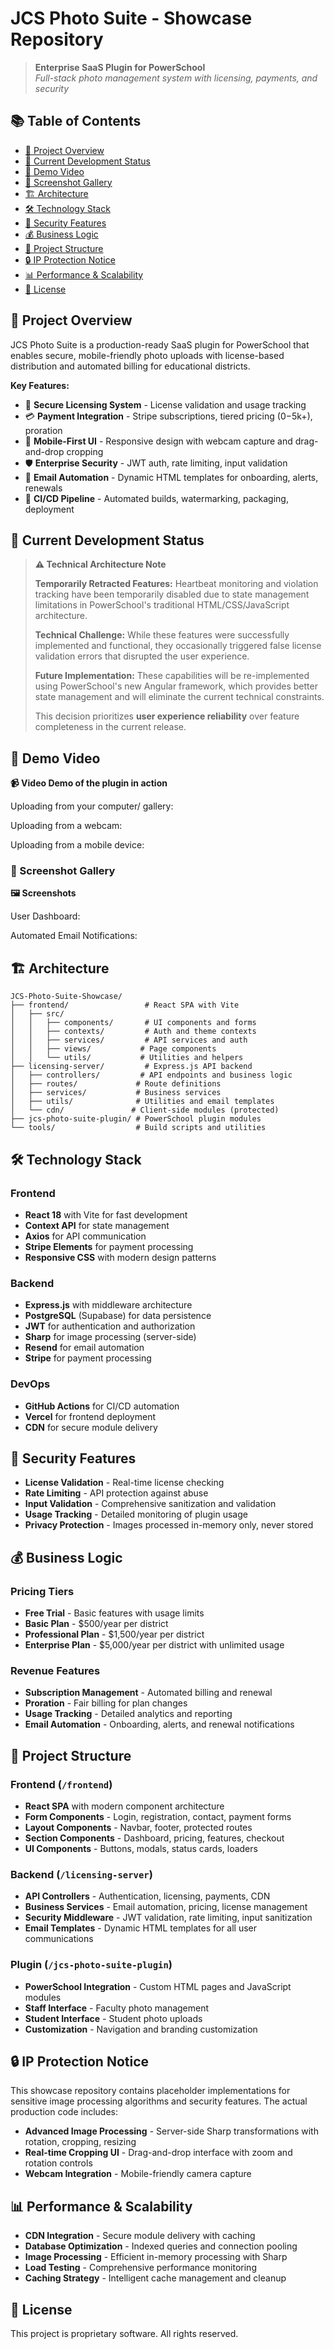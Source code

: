 # JCS Photo Suite - Showcase Repository

> **Enterprise SaaS Plugin for PowerSchool**  
> *Full-stack photo management system with licensing, payments, and security*

## 📚 Table of Contents

- [🚀 Project Overview](#-project-overview)
- [🚧 Current Development Status](#-current-development-status)
- [🎥 Demo Video](#-demo-video)
- [📸 Screenshot Gallery](#-screenshot-gallery)
- [🏗️ Architecture](#️-architecture)
- [🛠️ Technology Stack](#️-technology-stack)
- [🔐 Security Features](#️-security-features)
- [💰 Business Logic](#️-business-logic)
- [📁 Project Structure](#️-project-structure)
- [🔒 IP Protection Notice](#️-ip-protection-notice)
- [📊 Performance & Scalability](#️-performance--scalability)
- [📄 License](#️-license)




## 🚀 Project Overview

JCS Photo Suite is a production-ready SaaS plugin for PowerSchool that enables secure, mobile-friendly photo uploads with license-based distribution and automated billing for educational districts.

**Key Features:**
- 🔐 **Secure Licensing System** - License validation and usage tracking
- 💳 **Payment Integration** - Stripe subscriptions, tiered pricing ($0-$5k+), proration
- 📱 **Mobile-First UI** - Responsive design with webcam capture and drag-and-drop cropping
- 🛡️ **Enterprise Security** - JWT auth, rate limiting, input validation
- 📧 **Email Automation** - Dynamic HTML templates for onboarding, alerts, renewals
- 🚀 **CI/CD Pipeline** - Automated builds, watermarking, packaging, deployment

## 🚧 Current Development Status

> **⚠️ Technical Architecture Note**
> 
> **Temporarily Retracted Features:** Heartbeat monitoring and violation tracking have been temporarily disabled due to state management limitations in PowerSchool's traditional HTML/CSS/JavaScript architecture.
> 
> **Technical Challenge:** While these features were successfully implemented and functional, they occasionally triggered false license validation errors that disrupted the user experience.
> 
> **Future Implementation:** These capabilities will be re-implemented using PowerSchool's new Angular framework, which provides better state management and will eliminate the current technical constraints.
> 
> This decision prioritizes **user experience reliability** over feature completeness in the current release.

## 🎥 Demo Video

**📹 Video Demo of the plugin in action**

Uploading from your computer/ gallery:

Uploading from a webcam:

Uploading from a mobile device:


### 📸 Screenshot Gallery

**🖼️ Screenshots**

User Dashboard:

Automated Email Notifications:
## 🏗️ Architecture

```
JCS-Photo-Suite-Showcase/
├── frontend/                 # React SPA with Vite
│   ├── src/
│   │   ├── components/       # UI components and forms
│   │   ├── contexts/         # Auth and theme contexts
│   │   ├── services/         # API services and auth
│   │   ├── views/           # Page components
│   │   └── utils/           # Utilities and helpers
├── licensing-server/         # Express.js API backend
│   ├── controllers/         # API endpoints and business logic
│   ├── routes/             # Route definitions
│   ├── services/           # Business services
│   ├── utils/              # Utilities and email templates
│   └── cdn/               # Client-side modules (protected)
├── jcs-photo-suite-plugin/ # PowerSchool plugin modules
└── tools/                  # Build scripts and utilities
```

## 🛠️ Technology Stack

### Frontend
- **React 18** with Vite for fast development
- **Context API** for state management
- **Axios** for API communication
- **Stripe Elements** for payment processing
- **Responsive CSS** with modern design patterns

### Backend
- **Express.js** with middleware architecture
- **PostgreSQL** (Supabase) for data persistence
- **JWT** for authentication and authorization
- **Sharp** for image processing (server-side)
- **Resend** for email automation
- **Stripe** for payment processing

### DevOps
- **GitHub Actions** for CI/CD automation
- **Vercel** for frontend deployment
- **CDN** for secure module delivery

## 🔐 Security Features

- **License Validation** - Real-time license checking
- **Rate Limiting** - API protection against abuse
- **Input Validation** - Comprehensive sanitization and validation
- **Usage Tracking** - Detailed monitoring of plugin usage
- **Privacy Protection** - Images processed in-memory only, never stored

## 💰 Business Logic

### Pricing Tiers
- **Free Trial** - Basic features with usage limits
- **Basic Plan** - $500/year per district
- **Professional Plan** - $1,500/year per district  
- **Enterprise Plan** - $5,000/year per district with unlimited usage

### Revenue Features
- **Subscription Management** - Automated billing and renewal
- **Proration** - Fair billing for plan changes
- **Usage Tracking** - Detailed analytics and reporting
- **Email Automation** - Onboarding, alerts, and renewal notifications

## 📁 Project Structure

### Frontend (`/frontend`)
- **React SPA** with modern component architecture
- **Form Components** - Login, registration, contact, payment forms
- **Layout Components** - Navbar, footer, protected routes
- **Section Components** - Dashboard, pricing, features, checkout
- **UI Components** - Buttons, modals, status cards, loaders

### Backend (`/licensing-server`)
- **API Controllers** - Authentication, licensing, payments, CDN
- **Business Services** - Email automation, pricing, license management
- **Security Middleware** - JWT validation, rate limiting, input sanitization
- **Email Templates** - Dynamic HTML templates for all user communications

### Plugin (`/jcs-photo-suite-plugin`)
- **PowerSchool Integration** - Custom HTML pages and JavaScript modules
- **Staff Interface** - Faculty photo management
- **Student Interface** - Student photo uploads
- **Customization** - Navigation and branding customization

## 🔒 IP Protection Notice

This showcase repository contains placeholder implementations for sensitive image processing algorithms and security features. The actual production code includes:

- **Advanced Image Processing** - Server-side Sharp transformations with rotation, cropping, resizing
- **Real-time Cropping UI** - Drag-and-drop interface with zoom and rotation controls
- **Webcam Integration** - Mobile-friendly camera capture

## 📊 Performance & Scalability

- **CDN Integration** - Secure module delivery with caching
- **Database Optimization** - Indexed queries and connection pooling
- **Image Processing** - Efficient in-memory processing with Sharp
- **Load Testing** - Comprehensive performance monitoring
- **Caching Strategy** - Intelligent cache management and cleanup


## 📄 License

This project is proprietary software. All rights reserved.
